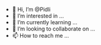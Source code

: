 - 👋 Hi, I’m @Pidli
- 👀 I’m interested in ...
- 🌱 I’m currently learning ...
- 💞️ I’m looking to collaborate on ...
- 📫 How to reach me ...

<!---
Pidli/Pidli is a ✨ special ✨ repository because its `README.md` (this file) appears on your GitHub profile.
You can click the Preview link to take a look at your changes.
--->
